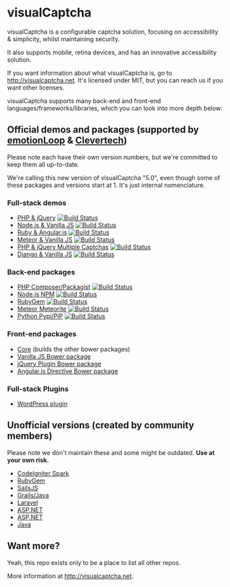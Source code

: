 # visualCaptcha

visualCaptcha is a configurable captcha solution, focusing on accessibility & simplicity, whilst maintaining security.

It also supports mobile, retina devices, and has an innovative accessibility solution.

If you want information about what visualCaptcha is, go to http://visualcaptcha.net. It's licensed under MIT, but you can reach us if you want other licenses.

visualCaptcha supports many back-end and front-end languages/frameworks/libraries, which you can look into more depth below:

## Official demos and packages (supported by [emotionLoop](http://emotionloop.com) & [Clevertech](http://www.clevertech.biz))

Please note each have their own version numbers, but we're committed to keep them all up-to-date.

We're calling this new version of visualCaptcha "5.0", even though some of these packages and versions start at 1. It's just internal nomenclature.

### Full-stack demos

- [PHP & jQuery](https://github.com/emotionLoop/visualCaptcha-PHP) [![Build Status](https://travis-ci.org/emotionLoop/visualCaptcha-PHP.png?branch=master)](https://travis-ci.org/emotionLoop/visualCaptcha-PHP)
- [Node.js & Vanilla JS](https://github.com/emotionLoop/visualCaptcha-node) [![Build Status](https://travis-ci.org/emotionLoop/visualCaptcha-node.png?branch=master)](https://travis-ci.org/emotionLoop/visualCaptcha-node)
- [Ruby & Angular.js](https://github.com/emotionLoop/visualCaptcha-ruby) [![Build Status](https://travis-ci.org/emotionLoop/visualCaptcha-ruby.png?branch=master)](https://travis-ci.org/emotionLoop/visualCaptcha-ruby)
- [Meteor & Vanilla JS](https://github.com/emotionLoop/visualCaptcha-meteor) [![Build Status](https://travis-ci.org/emotionLoop/visualCaptcha-meteor.png?branch=master)](https://travis-ci.org/emotionLoop/visualCaptcha-meteor)
- [PHP & jQuery Multiple Captchas](https://github.com/emotionLoop/visualCaptcha-multiple) [![Build Status](https://travis-ci.org/emotionLoop/visualCaptcha-multiple.png?branch=master)](https://travis-ci.org/emotionLoop/visualCaptcha-multiple)
- [Django & Vanilla JS](https://github.com/emotionLoop/visualCaptcha-django) [![Build Status](https://travis-ci.org/emotionLoop/visualCaptcha-django.png?branch=master)](https://travis-ci.org/emotionLoop/visualCaptcha-django)

### Back-end packages
- [PHP Composer/Packagist](https://github.com/emotionLoop/visualCaptcha-packagist) [![Build Status](https://travis-ci.org/emotionLoop/visualCaptcha-packagist.png?branch=master)](https://travis-ci.org/emotionLoop/visualCaptcha-packagist)
- [Node.js NPM](https://github.com/emotionLoop/visualCaptcha-npm) [![Build Status](https://travis-ci.org/emotionLoop/visualCaptcha-npm.png?branch=master)](https://travis-ci.org/emotionLoop/visualCaptcha-npm)
- [RubyGem](https://github.com/emotionLoop/visualCaptcha-rubyGem) [![Build Status](https://travis-ci.org/emotionLoop/visualCaptcha-rubyGem.png?branch=0.0.1)](https://travis-ci.org/emotionLoop/visualCaptcha-rubyGem)
- [Meteor Meteorite](https://github.com/emotionLoop/visualCaptcha-meteorite) [![Build Status](https://travis-ci.org/emotionLoop/visualCaptcha-meteorite.png?branch=master)](https://travis-ci.org/emotionLoop/visualCaptcha-meteorite)
- [Python Pypi/PIP](https://github.com/emotionLoop/visualCaptcha-python) [![Build Status](https://travis-ci.org/emotionLoop/visualCaptcha-python.png?branch=master)](https://travis-ci.org/emotionLoop/visualCaptcha-python)

### Front-end packages
- [Core](https://github.com/emotionLoop/visualCaptcha-frontend-core) (builds the other bower packages)
- [Vanilla JS Bower package](https://github.com/emotionLoop/visualCaptcha-frontend-vanilla)
- [jQuery Plugin Bower package](https://github.com/emotionLoop/visualCaptcha-frontend-jquery)
- [Angular.js Directive Bower package](https://github.com/emotionLoop/visualCaptcha-frontend-angular)

### Full-stack Plugins
- [WordPress plugin](https://github.com/emotionLoop/visualCaptcha-WordPress)

## Unofficial versions (created by community members)

Please note we don't maintain these and some might be outdated. **Use at your own risk.**

- [CodeIgniter Spark](https://github.com/montch/visualcaptcha-spark)
- [RubyGem](https://github.com/kimenye/visualcaptcha)
- [SailsJS](https://github.com/kavuri/sailsjs-visualcaptcha)
- [Grails/Java](https://github.com/matthew-b-payne/visualCaptcha-Grails)
- [Laravel](https://github.com/Metrakit/VisualCaptcha-Laravel)
- [ASP.NET](https://github.com/lukeautry/visualCaptcha-aspnet)
- [ASP.NET](https://github.com/terabytenz/VisualCaptcha.Net)
- [Java](https://github.com/bdotzour/visualCaptcha-java)

## Want more?

Yeah, this repo exists only to be a place to list all other repos.

More information at http://visualcaptcha.net.
